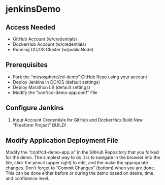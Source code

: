 # jenkinsDemo

## Access Needed
* GitHub Account (w/credentials)
* DockerHub Account (w/credentials)
* Running DC/OS Cluster (w/publicNode)

## Prerequisites
* Fork the “mesosphere/cd-demo” GitHub Repo using your account
* Deploy Jenkins in DC/OS (default settings)
* Deploy Marathon LB (default settings)
* Modify the “conf/cd-demo-app.conf” File

## Configure Jenkins
1. Input Account Credentials for GitHub and DockerHub
Build New “Freeform Project”
BUILD!

## Modify Application Deployment File
Modify the “conf/cd-demo-app.js” in the GitHub Repository that you forked for the demo.  The simplest way to do it is to navigate in the browser into the file, click the pencil (upper right) to edit, and the make the appropriate changes.  Don’t forget to “Commit Changes” (bottom) when you are done.  This can be done either before or during the demo based on desire, time, and confidence level.









